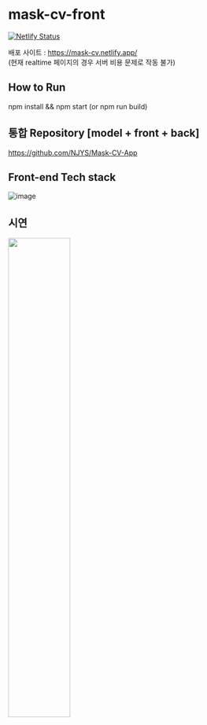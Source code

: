 # mask-cv-front
[![Netlify Status](https://api.netlify.com/api/v1/badges/0b43f590-ea3a-44bd-91e8-b5389ca79a52/deploy-status)](https://app.netlify.com/sites/mask-cv/deploys)

배포 사이트 : https://mask-cv.netlify.app/   
(현재 realtime 페이지의 경우 서버 비용 문제로 작동 불가)

## How to Run

npm install && npm start (or npm run build)

## 통합 Repository [model + front + back] 
https://github.com/NJYS/Mask-CV-App

## Front-end Tech stack
![image](https://user-images.githubusercontent.com/54058621/123652707-7e78a900-d867-11eb-8f13-76bd4bed528e.png)



## 시연
<img src = "https://user-images.githubusercontent.com/54058621/122792489-2edd2f00-d2f5-11eb-83d6-6a0069ea18a9.gif" width = "50%" height = "50%">
